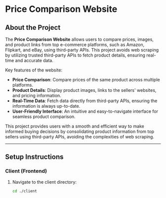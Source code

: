 # **Price Comparison Website**

## **About the Project**
The **Price Comparison Website** allows users to compare prices, images, and product links from top e-commerce platforms, such as Amazon, Flipkart, and eBay, using third-party APIs. This project avoids web scraping by utilizing trusted third-party APIs to fetch product details, ensuring real-time and accurate data.

Key features of the website:
- **Price Comparison**: Compare prices of the same product across multiple platforms.
- **Product Details**: Display product images, links to the sellers' websites, and pricing information.
- **Real-Time Data**: Fetch data directly from third-party APIs, ensuring the information is always up-to-date.
- **User-Friendly Interface**: An intuitive and easy-to-navigate interface for seamless product comparison.

This project provides users with a smooth and efficient way to make informed buying decisions by consolidating product information from top sellers using third-party APIs, avoiding the complexities of web scraping.

---

## **Setup Instructions**

### **Client (Frontend)**
1. Navigate to the client directory:
   ```bash
   cd ./client

